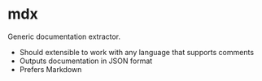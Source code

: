 # mdx

Generic documentation extractor.

* Should extensible to work with any language that supports comments
* Outputs documentation in JSON format
* Prefers Markdown
